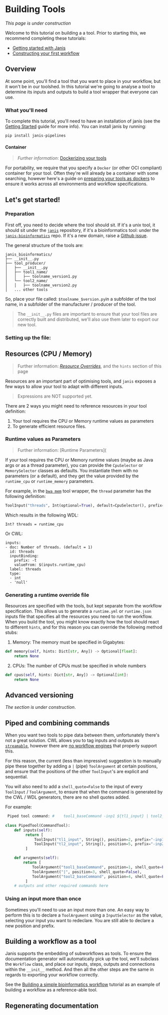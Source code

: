   
# Building Tools   

_This page is under construction_  

Welcome to this tutorial on building a a tool. Prior to starting this, we recommend completing these tutorials:

- [Getting started with Janis](/tutorials/gettingstarted)
- [Constructing your first workflow](/tutorials/simple)

## Overview  

At some point, you'll find a tool that you want to place in your workflow, but it won't be in our toolshed. In this tutorial we're going to analyse a tool to determine its inputs and outputs to build a tool wrapper that everyone can use.

### What you'll need

To complete this tutorial, you'll need to have an installation of janis (see the [Getting Started](/tutorials/gettingstarted.html) guide for more info). You can install janis by running:
```bash
pip install janis-pipelines
```

#### Container

> _Further information_: [Dockerizing your tools](https://janis.readthedocs.io/en/latest//tutorials/docker.html)

For portability, we require that you specify a `Docker` (or other OCI compliant) container for your tool. Often they're will already be a container with some searching, however here's a guide on [preparing your tools as dockers](https://janis.readthedocs.io/en/latest//tutorials/docker.html) to ensure it works across all environments and workflow specifications.

## Let's get started!

### Preparation
  First off, you need to decide where the tool should sit. If it's a unix tool, it should sit under the [`janis`](https://github.com/PMCC-BioinformaticsCore/janis) repository, if it's a bioinformatics tool: under the [`janis-bioinformatics`](https://github.com/PMCC-BioinformaticsCore/janis-bioinformatics) repo. If it's a new domain, raise a [Github issue](https://github.com/PMCC-BioinformaticsCore/janis/issues/new).
  
The general structure of the tools are:  
```  
janis_bioinformatics/  
├── __init__.py
├── tool_producer/  
│   ├── __init__.py
│   ├── tool1_name/  
│   │   ├── toolname_version1.py  
│   └── tool2_name/  
│   │   ├── toolname_version2.py  
│   ... other tools  
```  

So, place your file called: `$toolname_$version.py`in a subfolder of the tool name, in a subfolder of the manufacturer / producer of the tool.

> The `__init__.py` files are important to ensure that your tool files are correctly built and distributed, we'll also use them later to export our new tool.

### Setting up the file:


 
## Resources (CPU / Memory)

> Further information: [_Resource Overrides_](/resourceoverrides.md), and the `hints` section of this page

Resources are an important part of optimising tools, and `janis` exposes a few ways to allow your tool to adapt with different inputs.

> Expressions are NOT supported yet.

There are 2 ways you might need to reference resources in your tool definition:

1. Your tool requires the CPU or Memory runtime values as parameters
2. To generate efficient resource files.

### Runtime values as Parameters

> Further information: [Runtime Parameters](

If your tool requires the CPU or Memory runtime values (maybe as Java args or as a thread parameter), you can provide the `CpuSelector` or `MemorySelector` classes as defaults. You instantiate them with no parameters (or a default), and they get the value provided by the `runtime_cpu` or `runtime_memory` parameters.

For example, in the [`bwa mem`](https://github.com/PMCC-BioinformaticsCore/janis-bioinformatics/blob/master/janis_bioinformatics/tools/bwa/mem/base.py#L111) tool wrapper, the `thread` parameter has the following definition:

```python
ToolInput("threads", Int(optional=True), default=CpuSelector(), prefix="-t", doc="Number of threads. (default = 1)")
```

Which results in the following WDL:
```wdl
Int? threads = runtime_cpu
```
Or CWL:
```cwl
inputs:
- doc: Number of threads. (default = 1)
  id: threads
  inputBinding:
    prefix: -t
    valueFrom: $(inputs.runtime_cpu)
  label: threads
  type:
  - int
  - 'null'
```

### Generating a runtime override file
  
Resources are specified with the tools, but kept separate from the workflow specification. This allows us to generate a `runtime.yml` or `runtime.json` inputs file that  specifies all the resources you need to run the workflow.  When you build the tool, you might know exactly how the tool should react to different `hints`, and for this reason you can override the following method stubs:  
  
1. Memory: The memory must be specified in Gigabytes:  
  
```python  
def memory(self, hints: Dict[str, Any]) -> Optional[float]:  
    return None
 ```
    
2. CPUs: The number of CPUs must be specified in whole numbers  
  
```python  
def cpus(self, hints: Dict[str, Any]) -> Optional[int]:  
    return None
 ```  
  
## Advanced versioning  
_The section is under construction_.  

  
## Piped and combining commands  
  
When you want two tools to pipe data between them, unfortunately there's not a great solution. CWL allows you to tag inputs and outputs as [`streamable`](https://www.commonwl.org/v1.0/CommandLineTool.html#CommandInputParameter), however there are [no workflow engines](https://github.com/broadinstitute/cromwell/issues/3454#issuecomment-455367417) that properly support this.  
  
For this reason, the current (less than impressive) suggestion is to manually pipe these together by adding a `|` (pipe) `ToolArgument` at certain positions, and ensure that the positions of the other `ToolInput`'s are explicit and sequential.  
  
You will also need to add a `shell_quote=False` to the input of every `ToolInput` / `ToolArgument`, to ensure that when the command is generated by the CWL / WDL generators, there are no shell quotes added.  
  
For example:  

```python  
 Piped tool command: #    tool1_baseCommand -inp1 ${tl1_input} | tool2_baseCommand -inp2 ${tl2_input}  
  
class PipedTool(CommandTool):  
	def inputs(self):  
		 return [
			 ToolInput("tl1_input", String(), position=2, prefix="-inp1" shell_quote=False),  
			 ToolInput("tl2_input", String(), position=5, prefix="-inp2", shell_quote=False)  
		 ]

	def arugments(self):  
		return [
			ToolArgument("tool1_baseCommand", position=1, shell_quote=False),  
			ToolArgument("|", position=3, shell_quote=False),  
			ToolArgument("tool2_baseCommand", position=4, shell_quote=False)  
		 ] 
	# outputs and other required commands here
 ```  
### Using an input more than once

Sometimes you'll need to use an input more than one. An easy way to perform this is to declare a `ToolArgument` using a `InputSelector` as the value, selecting your input you want to redeclare. You are still able to declare a new position and prefix.
  
## Building a workflow as a tool  

Janis supports the embedding of subworkflows as tools. To ensure the documentation generator will automatically pick up the tool, we'll subclass the `Workflow` class, and place our inputs, steps, outputs and connections within the `__init__` method. And then all the other steps are the same in regards to exporting your workflow correctly.

See the [Building a simple bioinformatics workflow](/tutorials/alignsortedbam) tutorial as an example of building a workflow as a reference-able tool.
 
## Regenerating documentation